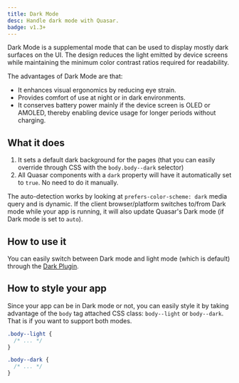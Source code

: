 ```yaml
---
title: Dark Mode
desc: Handle dark mode with Quasar.
badge: v1.3+
---
```


Dark Mode is a supplemental mode that can be used to display mostly dark surfaces on the UI. The design reduces the light emitted by device screens while maintaining the minimum color contrast ratios required for readability.

The advantages of Dark Mode are that:
* It enhances visual ergonomics by reducing eye strain.
* Provides comfort of use at night or in dark environments.
* It conserves battery power mainly if the device screen is OLED or AMOLED, thereby enabling device usage for longer periods without charging.

## What it does

1. It sets a default dark background for the pages (that you can easily override through CSS with the `body.body--dark` selector)
2. All Quasar components with a `dark` property will have it automatically set to `true`. No need to do it manually.

The auto-detection works by looking at `prefers-color-scheme: dark` media query and is dynamic. If the client browser/platform switches to/from Dark mode while your app is running, it will also update Quasar's Dark mode (if Dark mode is set to `auto`).

## How to use it

You can easily switch between Dark mode and light mode (which is default) through the [Dark Plugin](/quasar-plugins/dark).

## How to style your app

Since your app can be in Dark mode or not, you can easily style it by taking advantage of the `body` tag attached CSS class: `body--light` or `body--dark`. That is if you want to support both modes.

```css
.body--light {
  /* ... */
}

.body--dark {
  /* ... */
}
```
